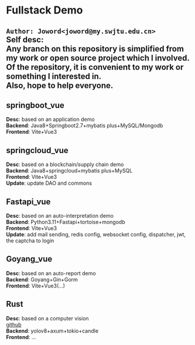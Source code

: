 # Fullstack Demo
`Author: Joword<joword@my.swjtu.edu.cn>`  
**Self desc**:  
Any branch on this repository is simplified from my work or open source project which I involved.  
Of the repository, it is convenient to my work or something I interested in.  
Also, hope to help everyone. 
---
## springboot_vue
**Desc**: based on an application demo  
**Backend**: Java8+Springboot2.7+mybatis plus+MySQL/Mongodb  
**Frontend**: Vite+Vue3  


## springcloud_vue
**Desc**: based on a blockchain/supply chain demo  
**Backend**: Java8+springcloud+mybatis plus+MySQL   
**Frontend**: Vite+Vue3  
**Update**: update DAO and commons

## Fastapi_vue
**Desc**: based on an auto-interpretation demo  
**Backend**: Python3.11+Fastapi+tortoise+mongodb  
**Frontend**: Vite+Vue3  
**Update**: add mail sending, redis config, websocket config, dispatcher, jwt, the captcha to login  


## Goyang_vue
**Desc**: based on an auto-report demo  
**Backend**: Goyang+Gin+Gorm  
**Frontend**: Vite+Vue3(...)  

## Rust
**Desc**: based on a computer vision  
[github](https://github.com/Joword/demo-rust.git)  
**Backend**: yolov8+axum+tokio+candle  
**Frontend**: ...  